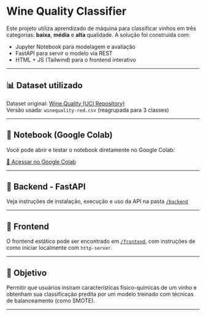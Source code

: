 # Wine Quality Classifier

Este projeto utiliza aprendizado de máquina para classificar vinhos em três categorias: **baixa**, **média** e **alta** qualidade. A solução foi construída com:

- Jupyter Notebook para modelagem e avaliação
- FastAPI para servir o modelo via REST
- HTML + JS (Tailwind) para o frontend interativo

---

## 📊 Dataset utilizado

Dataset original: [Wine Quality (UCI Repository)](https://archive.ics.uci.edu/ml/datasets/Wine+Quality)  
Versão usada: `winequality-red.csv` (reagrupada para 3 classes)

---

## 📔 Notebook (Google Colab)

Você pode abrir e testar o notebook diretamente no Google Colab:

[🔗 Acessar no Google Colab](https://colab.research.google.com/drive/1QbzaCzBulfWjRMvWe_gu8p3iBRz_2YDu?usp=sharing)

---

## 🧠 Backend - FastAPI

Veja instruções de instalação, execução e uso da API na pasta [`/backend`](./backend/README.md)

---

## 🎨 Frontend

O frontend estático pode ser encontrado em [`/frontend`](./frontend/README.md), com instruções de como iniciar localmente com `http-server`.

---

## 🚀 Objetivo

Permitir que usuários insiram características físico-químicas de um vinho e obtenham sua classificação predita por um modelo treinado com técnicas de balanceamento (como SMOTE).

---
